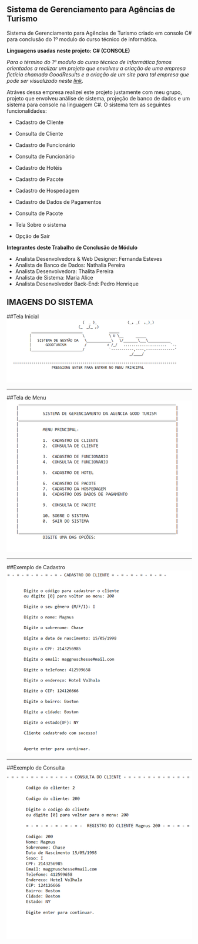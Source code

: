 ## Sistema de Gerenciamento para Agências de Turismo

Sistema de Gerenciamento para Agências de Turismo criado em console C# para conclusão do 1º modulo do curso técnico de informática.

**Linguagens usadas neste projeto: C# (CONSOLE)**

*Para o término do 1º modulo do curso técnico de informática fomos orientados a realizar um projeto que envolveu a criação de uma empresa fictícia chamada GoodResults e a criação de um site para tal empresa que pode ser visualizado neste [link](https://esteves-esta.github.io).*

Atráves dessa empresa realizei este projeto justamente com meu grupo, projeto que envolveu análise de sistema, projeção de banco de dados e um sistema para console na linguagem C#.
O sistema tem as seguintes funcionalidades: 

+ Cadastro de Cliente
- Consulta de Cliente

- Cadastro de Funcionário
- Consulta de Funcionário

- Cadastro de Hotéis

- Cadastro de Pacote
- Cadastro de Hospedagem
- Cadastro de Dados de Pagamentos

- Consulta de Pacote

- Tela Sobre o sistema
- Opção de Sair


**Integrantes deste Trabalho de Conclusão de Módulo**
*  Analista Desenvolvedora & Web Designer: Fernanda Esteves 
*  Analista de Banco de Dados: Nathalia Pereira 
*  Analista Desenvolvedora: Thalita Pereira 
*  Analista de Sistema: Maria Alice 
*  Analista Desenvolvedor Back-End: Pedro Henrique


## IMAGENS DO SISTEMA



##Tela Inicial
![Tela Inicial](https://github.com/esteves-esta/sistema-gestao-goodturism/blob/master/TELA1.PNG "Tela Inicial")

---


##Tela de Menu
![Tela de Menu](https://github.com/esteves-esta/sistema-gestao-goodturism/blob/master/TELA2%20MENU.PNG "Tela de menu")

---


##Exemplo de Cadastro
![Exemplo de Cadastro](https://github.com/esteves-esta/sistema-gestao-goodturism/blob/master/TELA3%20EXEMPLO%20DE%20CADASTRO.PNG "Tela de Cadastro de Cliente")

---


##Exemplo de Consulta
![Exemplo de Consulta](https://github.com/esteves-esta/sistema-gestao-goodturism/blob/master/TELA4%20EXEMPLO%20DE%20CONSULTA.PNG "Tela de Consultade Cliente")
